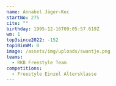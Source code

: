 ```yaml
---
name: Annabel Jäger-Kec
startNo: 275
cite: ""
birthday: 1995-12-16T09:05:57.619Z
wm: 1
top3since2022: -152
top10inWM: 0
image: /assets/img/uploads/swantje.png
teams:
  - RKB Freestyle Team
competitions:
  - Freestyle Einzel Altersklasse
---
```

